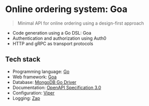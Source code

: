 # Online ordering system: Goa
> Minimal API for online ordering using a design-first approach
- Code generation using a Go DSL: Goa
- Authentication and authorization using Auth0
- HTTP and gRPC as transport protocols

## Tech stack
- Programming language: [Go](https://go.dev/)
- Web framework: [Goa](https://goa.design/)
- Database: [MongoDB Go Driver](https://www.mongodb.com/docs/drivers/go/current/)
- Documentation: [OpenAPI Specification 3.0](https://swagger.io/specification/)
- Configuration: [Viper](https://github.com/spf13/viper)
- Logging: [Zap](https://github.com/uber-go/zap)
